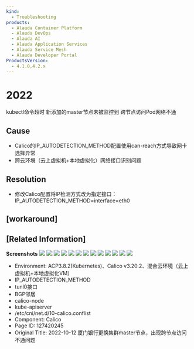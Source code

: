 ```yaml
---
kind:
  - Troubleshooting
products:
  - Alauda Container Platform
  - Alauda DevOps
  - Alauda AI
  - Alauda Application Services
  - Alauda Service Mesh
  - Alauda Developer Portal
ProductsVersion:
  - 4.1.0,4.2.x
---
```

<!-- A type of document that involves encountering a fault, diagnosing it, performing root cause analysis, and providing solutions. -->

# 2022

kubectl命令超时 新添加的master节点未被监控到 跨节点访问Pod网络不通

## Cause
- Calico的IP_AUTODETECTION_METHOD配置使用can-reach方式导致网卡选择异常
- 跨云环境（云上虚拟机+本地虚拟化）网络接口识别问题

## Resolution
- 修改Calico配置将IP检测方式改为指定接口：IP_AUTODETECTION_METHOD=interface=eth0

## [workaround]

## [Related Information]
**Screenshots**
![](assets/2022-10-12-sha-men-yin-xing-geng-huan-ji-qun-masterjie-dian-chu-xian-kua-jie-dia/image2022-10-14_18-1-47.png)
![](assets/2022-10-12-sha-men-yin-xing-geng-huan-ji-qun-masterjie-dian-chu-xian-kua-jie-dia/image2022-10-14_18-19-46.png)
![](assets/2022-10-12-sha-men-yin-xing-geng-huan-ji-qun-masterjie-dian-chu-xian-kua-jie-dia/image2022-10-14_18-3-1.png)
![](assets/2022-10-12-sha-men-yin-xing-geng-huan-ji-qun-masterjie-dian-chu-xian-kua-jie-dia/image2022-10-14_18-5-37.png)
![](assets/2022-10-12-sha-men-yin-xing-geng-huan-ji-qun-masterjie-dian-chu-xian-kua-jie-dia/image2022-10-14_18-12-25.png)
![](assets/2022-10-12-sha-men-yin-xing-geng-huan-ji-qun-masterjie-dian-chu-xian-kua-jie-dia/image2022-10-14_18-12-34.png)
![](assets/2022-10-12-sha-men-yin-xing-geng-huan-ji-qun-masterjie-dian-chu-xian-kua-jie-dia/image2022-10-14_18-14-33.png)
![](assets/2022-10-12-sha-men-yin-xing-geng-huan-ji-qun-masterjie-dian-chu-xian-kua-jie-dia/image2022-10-14_18-17-40.png)
![](assets/2022-10-12-sha-men-yin-xing-geng-huan-ji-qun-masterjie-dian-chu-xian-kua-jie-dia/image2022-10-14_18-19-3.png)
![](assets/2022-10-12-sha-men-yin-xing-geng-huan-ji-qun-masterjie-dian-chu-xian-kua-jie-dia/image2022-10-14_18-20-25.png)
![](assets/2022-10-12-sha-men-yin-xing-geng-huan-ji-qun-masterjie-dian-chu-xian-kua-jie-dia/image2022-10-14_18-21-32.png)
![](assets/2022-10-12-sha-men-yin-xing-geng-huan-ji-qun-masterjie-dian-chu-xian-kua-jie-dia/image2022-10-14_18-22-29.png)
![](assets/2022-10-12-sha-men-yin-xing-geng-huan-ji-qun-masterjie-dian-chu-xian-kua-jie-dia/image2022-10-14_18-24-34.png)
- Environment: ACP3.8.2(Kubernetes)、Calico v3.20.2、混合云环境（云上虚拟机+本地虚拟化VM）
- IP_AUTODETECTION_METHOD
- tunl0接口
- BGP邻居
- calico-node
- kube-apiserver
- /etc/cni/net.d/10-calico.conflist
- Component: Calico
- Page ID: 127420245
- Original Title: 2022-10-12 厦门银行更换集群master节点，出现跨节点访问不通问题
